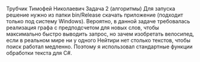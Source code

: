 Трубчик Тимофей Николаевич
Задача 2 (алгоритмы)
Для запуска решение нужно из папки bin/Release скачать приложение (подходит только под систему Windows).
Вероятно, в данной задаче требовалась реализация графа с предподсчетом для новых слов, чтобы максимально быстро выводить запрос, но зачем изобретать велосипед, если в реальном мире ни у одного Нейтири нет столько текстов, чтобы поиск работал медленно. Поэтому я использовал стандартные функции обработки текста для C#.
